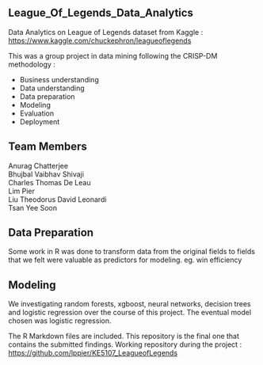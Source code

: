 ## League_Of_Legends_Data_Analytics

Data Analytics on League of Legends dataset from Kaggle : https://www.kaggle.com/chuckephron/leagueoflegends

This was a group project in data mining following the CRISP-DM methodology :
- Business understanding
- Data understanding
- Data preparation
- Modeling
- Evaluation
- Deployment

## Team Members
Anurag Chatterjee                     
Bhujbal Vaibhav Shivaji              
Charles Thomas De Leau            
Lim Pier                                       
Liu Theodorus David Leonardi  
Tsan Yee Soon                             

## Data Preparation
Some work in R was done to transform data from the original fields to fields that we felt were valuable as predictors for modeling. eg. win efficiency

## Modeling
We investigating random forests, xgboost, neural networks, decision trees and logistic regression over the course of this project. The eventual model chosen was logistic regression.

The R Markdown files are included. This repository is the final one that contains the submitted findings.
Working repository during the project : https://github.com/lppier/KE5107_LeagueofLegends
